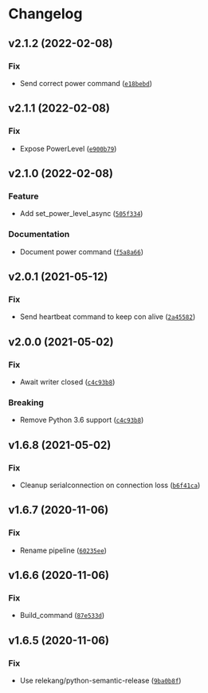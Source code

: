 # Changelog

<!--next-version-placeholder-->

## v2.1.2 (2022-02-08)
### Fix
* Send correct power command ([`e18bebd`](https://github.com/eifinger/PyFoldingAtHomeControl/commit/e18bebdf398796e08035fc19c3be9db8e4436068))

## v2.1.1 (2022-02-08)
### Fix
* Expose PowerLevel ([`e900b79`](https://github.com/eifinger/PyFoldingAtHomeControl/commit/e900b797948b857aef62fbf0c43e76f30f4d48a8))

## v2.1.0 (2022-02-08)
### Feature
* Add set_power_level_async ([`505f334`](https://github.com/eifinger/PyFoldingAtHomeControl/commit/505f3344678ebe7464b13190ac79243f553d2714))

### Documentation
* Document power command ([`f5a8a66`](https://github.com/eifinger/PyFoldingAtHomeControl/commit/f5a8a6697e3f885bc4010632fb78ef041c6e86a9))

## v2.0.1 (2021-05-12)
### Fix
* Send heartbeat command to keep con alive ([`2a45582`](https://github.com/eifinger/PyFoldingAtHomeControl/commit/2a4558200841f9ab5d556d823f6753a20cee2ff5))

## v2.0.0 (2021-05-02)
### Fix
* Await writer closed ([`c4c93b8`](https://github.com/eifinger/PyFoldingAtHomeControl/commit/c4c93b8e62f3c690cea7e67a3d2b5c2973b62b97))

### Breaking
* Remove Python 3.6 support  ([`c4c93b8`](https://github.com/eifinger/PyFoldingAtHomeControl/commit/c4c93b8e62f3c690cea7e67a3d2b5c2973b62b97))

## v1.6.8 (2021-05-02)
### Fix
* Cleanup serialconnection on connection loss ([`b6f41ca`](https://github.com/eifinger/PyFoldingAtHomeControl/commit/b6f41cae9c4a2d6a9ad1e0e92ffb89adf1a09e8a))

## v1.6.7 (2020-11-06)
### Fix
* Rename pipeline ([`60235ee`](https://github.com/eifinger/PyFoldingAtHomeControl/commit/60235ee8930315f5770ad319b9705dcded7199fd))

## v1.6.6 (2020-11-06)
### Fix
* Build_command ([`87e533d`](https://github.com/eifinger/PyFoldingAtHomeControl/commit/87e533d75fcef9c71cce876087fcb86a4c644297))

## v1.6.5 (2020-11-06)
### Fix
* Use relekang/python-semantic-release ([`9ba0b8f`](https://github.com/eifinger/PyFoldingAtHomeControl/commit/9ba0b8f86cdb06701ad80ebc96b0d328f427982b))
